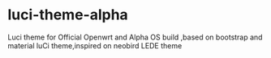 # luci-theme-alpha
Luci theme for Official Openwrt and Alpha OS build ,based on bootstrap and material luCi theme,inspired on neobird LEDE theme
